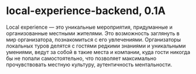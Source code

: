 # local-experience-backend, 0.1A
Local experience — это уникальные мероприятия, придуманные и организованные местными жителями. Это возможность заглянуть в мир организатора, познакомиться с его увлечениями. Организаторы локальных туров делятся с гостями редкими знаниями и уникальными умениями, ведут за собой в такие места и компании, куда гости никогда бы не попали самостоятельно, что позволяет максимально прочувствовать местную культуру, аутентичность ментальности.
